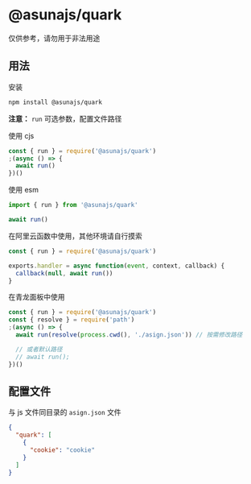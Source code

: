 # @asunajs/quark

仅供参考，请勿用于非法用途

## 用法

安装

```bash
npm install @asunajs/quark
```

**注意：** `run` 可选参数，配置文件路径

使用 cjs

```js
const { run } = require('@asunajs/quark')
;(async () => {
  await run()
})()
```

使用 esm

```js
import { run } from '@asunajs/quark'

await run()
```

在阿里云函数中使用，其他环境请自行摸索

```js
const { run } = require('@asunajs/quark')

exports.handler = async function(event, context, callback) {
  callback(null, await run())
}
```

在青龙面板中使用

```js
const { run } = require('@asunajs/quark')
const { resolve } = require('path')
;(async () => {
  await run(resolve(process.cwd(), './asign.json')) // 按需修改路径

  // 或者默认路径
  // await run();
})()
```

## 配置文件

与 js 文件同目录的 `asign.json` 文件

```json
{
  "quark": [
    {
      "cookie": "cookie"
    }
  ]
}
```
